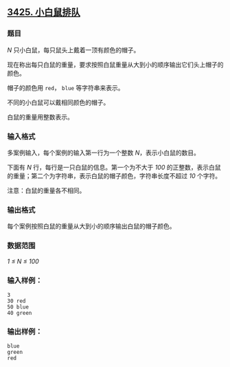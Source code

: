 ## [3425. 小白鼠排队](https://www.acwing.com/problem/content/3428/)

### 题目

*N* 只小白鼠，每只鼠头上戴着一顶有颜色的帽子。

现在称出每只白鼠的重量，要求按照白鼠重量从大到小的顺序输出它们头上帽子的颜色。

帽子的颜色用 `red`， `blue` 等字符串来表示。

不同的小白鼠可以戴相同颜色的帽子。

白鼠的重量用整数表示。

### 输入格式

多案例输入，每个案例的输入第一行为一个整数 *N*，表示小白鼠的数目。

下面有 *N* 行，每行是一只白鼠的信息。第一个为不大于 *100* 的正整数，表示白鼠的重量；第二个为字符串，表示白鼠的帽子颜色，字符串长度不超过 *10* 个字符。

注意：白鼠的重量各不相同。

### 输出格式

每个案例按照白鼠的重量从大到小的顺序输出白鼠的帽子颜色。

### 数据范围

*1 ≤ N ≤ 100*

### 输入样例：

```
3
30 red
50 blue
40 green
```

### 输出样例：

```
blue
green
red
```
